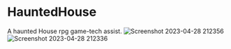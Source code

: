 # HauntedHouse
A haunted House rpg game-tech assist. 
![Screenshot 2023-04-28 212356](https://user-images.githubusercontent.com/102559693/235287131-43aad5f3-7fce-4d6d-a95f-5c03c95d80ab.png)
![Screenshot 2023-04-28 212336](https://user-images.githubusercontent.com/102559693/235287132-f39f16ab-f760-43ed-b02a-5c02aed0a04f.png)
